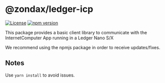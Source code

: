# @zondax/ledger-icp

[![License](https://img.shields.io/badge/License-Apache%202.0-blue.svg)](https://opensource.org/licenses/Apache-2.0)
[![npm version](https://badge.fury.io/js/%40zondax%2Fledger-icp.svg)](https://badge.fury.io/js/%40zondax%2Fledger-icp)

This package provides a basic client library to communicate with the InternetComputer App running in a Ledger Nano S/X

We recommend using the npmjs package in order to receive updates/fixes.

## Notes

Use `yarn install` to avoid issues.
